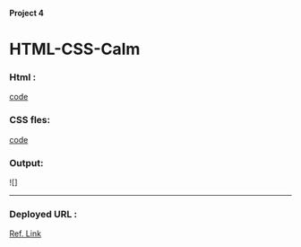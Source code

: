 **Project 4**
# HTML-CSS-Calm

### Html :
[code](./index.html)

### CSS fles:
[code](./style.css)

### Output:
![]

---

### Deployed URL :
[Ref. Link]()